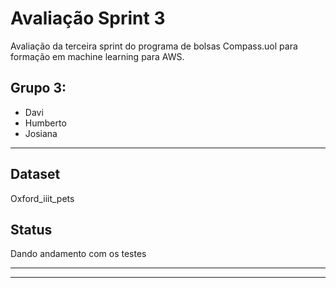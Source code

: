 # Avaliação Sprint 3
Avaliação da terceira sprint do programa de bolsas Compass.uol para formação em machine learning para AWS.

##  Grupo 3:
* Davi
* Humberto
* Josiana

---

## Dataset
Oxford_iiit_pets

## Status
Dando andamento com os testes 


---
---
